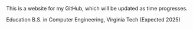 This is a website for my GitHub, which will be updated as time progresses. 

Education
B.S. in Computer Engineering, Virginia Tech (Expected 2025)


